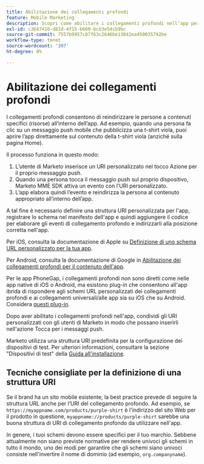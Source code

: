 ```yaml
---
title: Abilitazione dei collegamenti profondi
feature: Mobile Marketing
description: Scopri come abilitare i collegamenti profondi nell’app per i messaggi push di Marketo utilizzando schemi URI personalizzati, con le linee guida e le best practice di iOS, Android e PhoneGap.
exl-id: c3647416-d81d-4f15-b660-bcb3e54cb9bc
source-git-commit: 7557b9957c87f63c2646be13842ea450035792be
workflow-type: tm+mt
source-wordcount: '397'
ht-degree: 0%

---
```


# Abilitazione dei collegamenti profondi

I collegamenti profondi consentono di reindirizzare le persone a contenuti specifici (risorse) all’interno dell’app. Ad esempio, quando una persona fa clic su un messaggio push mobile che pubblicizza una t-shirt viola, puoi aprire l’app direttamente sul contenuto della t-shirt viola (anziché sulla pagina Home).

Il processo funziona in questo modo:

1. L’utente di Marketo inserisce un URI personalizzato nel tocco Azione per il proprio messaggio push.
1. Quando una persona tocca il messaggio push sul proprio dispositivo, Marketo MME SDK attiva un evento con l’URI personalizzato.
1. L’app elabora quindi l’evento e reindirizza la persona al contenuto appropriato all’interno dell’app.

A tal fine è necessario definire una struttura URI personalizzata per l&#39;app, registrare lo schema nel manifesto dell&#39;app e quindi aggiungere il codice per elaborare gli eventi di collegamento profondo e indirizzarli alla posizione corretta nell&#39;app.

Per iOS, consulta la documentazione di Apple su [Definizione di uno schema URL personalizzato per la tua app](https://developer.apple.com/documentation/xcode/defining-a-custom-url-scheme-for-your-app).

Per Android, consulta la documentazione di Google in [Abilitazione dei collegamenti profondi per il contenuto dell&#39;app](https://developer.android.com/training/app-links/deep-linking).

Per le app PhoneGap, i collegamenti profondi non sono diretti come nelle app native di iOS o Android, ma esistono plug-in che consentono all&#39;app ibrida di rispondere agli schemi URL personalizzati dei collegamenti profondi e ai collegamenti universali/alle app sia su iOS che su Android. Considera [questi plug-in](https://cordova.apache.org/plugins/?q=deeplink).

Dopo aver abilitato i collegamenti profondi nell&#39;app, condividi gli URI personalizzati con gli utenti di Marketo in modo che possano inserirli nell&#39;azione Tocca per i messaggi push.

Marketo utilizza una struttura URI predefinita per la configurazione dei dispositivi di test. Per ulteriori informazioni, consultare la sezione &quot;Dispositivi di test&quot; della [Guida all&#39;installazione](installation.md).

## Tecniche consigliate per la definizione di una struttura URI

Se il brand ha un sito mobile esistente, la best practice prevede di seguire la struttura URL anche per l’URI del collegamento profondo. Ad esempio, se `https://myappname.com/products/purple-shirt` è l&#39;indirizzo del sito Web per il prodotto in questione, `myappname://products/purple-shirt` sarebbe una buona struttura di URI di collegamento profondo da utilizzare nell&#39;app.

In genere, i tuoi schemi devono essere specifici per il tuo marchio. Sebbene attualmente non siano previste normative per rendere univoci gli schemi in tutto il mondo, uno dei modi per garantire che gli schemi siano univoci consiste nell&#39;invertire il nome di dominio (ad esempio, `org.companyname`).
